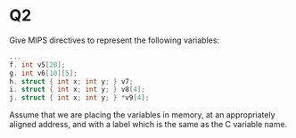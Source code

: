 Q2
==========================================

Give MIPS directives to represent the following variables:

```c
...
f. int v5[20];
g. int v6[10][5];
h. struct { int x; int y; } v7;
i. struct { int x; int y; } v8[4];
j. struct { int x; int y; } *v9[4];
```

Assume that we are placing the variables in memory,
at an appropriately aligned address, and with
a label which is the same as the C variable name.
